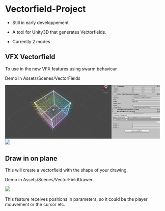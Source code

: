 # Vectorfield-Project

- Still in early developpement

 - A tool for Unity3D that generates Vectorfields.

- Currently 2 modes

## VFX Vectorfield

To use in the new VFX features using swarm behaviour

Demo in
Assets/Scenes/VectorFields

![](Gifs/vectorfield5.gif)
![](Gifs/Vectorfield.gif)


## Draw in on plane


This will create a vectorfield with the shape of your drawing.

Demo in 
Assets/Scenes/VectorFieldDrawer

![](Gifs/Drawingv2.gif.gif)

This feature receives positions in parameters, so it could be the player mouvement or the cursor etc.
